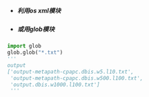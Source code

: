 - ##### 利用os xml模块
- ##### 或用glob模块
```python
import glob
glob.glob("*.txt")
'''
output
['output-metapath-cpapc.dbis.w5.l10.txt',
 'output-metapath-cpapc.dbis.w500.l100.txt',
 'output.dbis.w1000.l100.txt']
 '''
```
